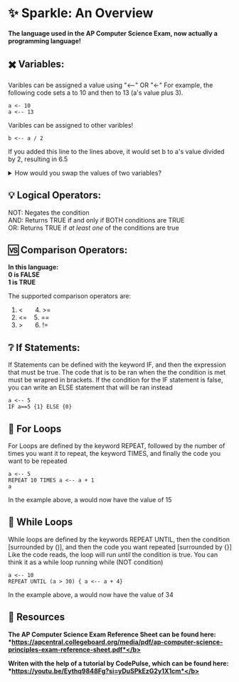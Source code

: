 # ✨ Sparkle: An Overview

**The language used in the AP Computer Science Exam, now actually a programming language!**

## ✖️ Variables:
Varibles can be assigned a value using "<--" OR "<-"
For example, the following code sets a to 10 and then to 13 (a's value plus 3). 
```
a <- 10
a <-- 13
```
 Varibles can be assigned to other varibles!
```
b <-- a / 2
```
If you added this line to the lines above, it would set b to a's value divided by 2, resulting in 6.5

<details>
  <summary>How would you swap the values of two variables? </summary>
  
  ```m
a <-- 10
b <-- 10
c <--  a
a <-- b
b <-- c
```
  
</details>

## 💡 Logical Operators:
NOT: Negates the condition <br> 
AND: Returns TRUE if and only if BOTH conditions are TRUE <br>
OR: Returns TRUE if <i> at least one </i> of the conditions are true <br>

## 🆚 Comparison Operators:
<b>In this language: <br />
  0 is FALSE <br />
  1 is TRUE </b>

  The supported comparison operators are: 
  1. < &nbsp;&nbsp;   &nbsp;&nbsp; 4. \>= 
  2. <= &nbsp;&nbsp;  5. ==
  3. \> &nbsp;&nbsp; &nbsp;&nbsp;  6. !=

## ❔ If Statements:
If Statements can be defined with the keyword IF, and then the expression that must be true. The code that is to be ran when the the condition is met must be wrapred in brackets. If the condition for the IF statement is false, you can write an ELSE statement that will be ran instead
```
a <-- 5
IF a==5 {1} ELSE {0}
```
## 🔄 For Loops
For Loops are defined by the keyword REPEAT, followed by the number of times you want it to repeat, the keyword TIMES, and finally the code you want to be repeated
```
a <-- 5
REPEAT 10 TIMES a <-- a + 1
a
```
In the example above, a would now have the value of 15
## 🔁 While Loops
While loops are defined by the keywords REPEAT UNTIL, then the condition [surrounded by ()], and then the code you want repeated [surrounded by {}]
Like the code reads, the loop will run <i> until </i> the condition is true. You can think it as a while loop running while (NOT condition)
```
a <-- 10
REPEAT UNTIL (a > 30) { a <-- a + 4}
```
In the example above, a would now have the value of 34

## 📖 Resources

 <b>The AP Computer Science Exam Reference Sheet can be found here:  *https://apcentral.collegeboard.org/media/pdf/ap-computer-science-principles-exam-reference-sheet.pdf*</b>

<b> Writen with the help of a tutorial by CodePulse, which can be found here: *https://youtu.be/Eythq9848Fg?si=yDuSPkEzG2y1X1cm*</b>
